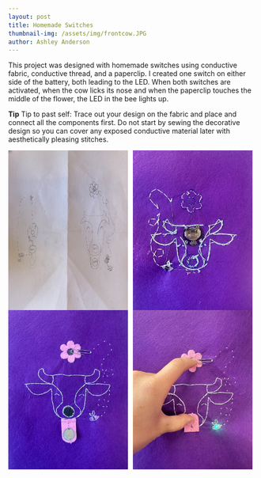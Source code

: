 ```yaml
---
layout: post
title: Homemade Switches
thumbnail-img: /assets/img/frontcow.JPG
author: Ashley Anderson
---
```

This project was designed with homemade switches using conductive fabric, conductive thread, and a paperclip. I created one switch on either side of the battery, both leading to the LED. When both switches are activated, when the cow licks its nose and when the paperclip touches the middle of the flower, the LED in the bee lights up.

**Tip** Tip to past self: Trace out your design on the fabric and place and connect all the components first. Do not start by sewing the decorative design so you can cover any exposed conductive material later with aesthetically pleasing stitches.


<div style="display: flex; gap: 10px;">
  <img src="/assets/img/prototypecow.JPG" alt="prototypecow" style="width:48%;">
  <img src="/assets/img/backcow.JPG" alt="backcow" style="width:48%;">
</div>

<div style="display: flex; gap: 10px;">
  <img src="/assets/img/frontcow.JPG" alt="frontcow" style="width:48%;">
  <img src="/assets/img/oncow.JPG" alt="oncow" style="width:48%;">
</div>
